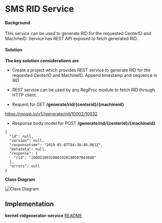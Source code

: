 # SMS RID Service

#### Background

This service can be used to generate RID for the requested CenterID and MachineID. Service has REST API exposed to fetch generated RID. 


#### Solution


**The key solution considerations are**


- Create a project which provides REST service to generate RID for the requested CenterID and MachineID. Append timestamp and sequence in RID


- REST service can be used by any RegProc module to fetch RID through HTTP client.


- Request for GET **/generate/rid/{centerid}/{machineid}**

https://mosip.io/v1//generate/rid/10002/10032

- Response body model for POST **/generate/rid/{centerid}/{machineid}**

```
{
  "id": null,
  "version": null,
  "responsetime": "2019-05-07T04:30:40.061Z",
  "metadata": null,
  "response": {
    "rid": "10002100320001920190507043040"
  },
  "errors": null
}
```


**Class Diagram**



![Class Diagram](_images/kernel-ridgenerator-cd.png)



## Implementation


**kernel-ridgenerator-service** [README](../../../kernel/kernel-ridgenerator-service/README.md)
